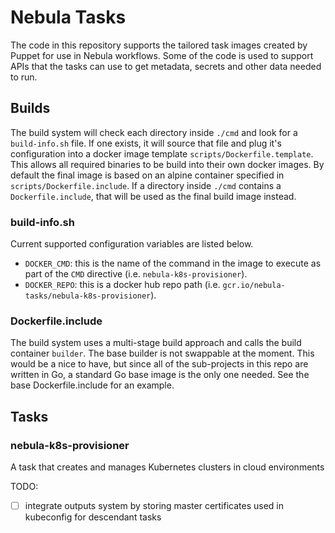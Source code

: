 # Nebula Tasks

The code in this repository supports the tailored task images created by
Puppet for use in Nebula workflows. Some of the code is used to support
APIs that the tasks can use to get metadata, secrets and other data needed
to run.

## Builds

The build system will check each directory inside `./cmd` and look for a
`build-info.sh` file. If one exists, it will source that file and plug it's
configuration into a docker image template `scripts/Dockerfile.template`. This
allows all required binaries to be build into their own docker images. By default
the final image is based on an alpine container specified in `scripts/Dockerfile.include`.
If a directory inside `./cmd` contains a `Dockerfile.include`, that will be used as
the final build image instead.

### build-info.sh

Current supported configuration variables are listed below.

- `DOCKER_CMD`: this is the name of the command in the image to execute as part of the
  `CMD` directive (i.e. `nebula-k8s-provisioner`).
- `DOCKER_REPO`: this is a docker hub repo path (i.e. `gcr.io/nebula-tasks/nebula-k8s-provisioner`).

### Dockerfile.include

The build system uses a multi-stage build approach and calls the build container `builder`.
The base builder is not swappable at the moment. This would be a nice to have, but since
all of the sub-projects in this repo are written in Go, a standard Go base image is the only
one needed. See the base Dockerfile.include for an example.

## Tasks
### nebula-k8s-provisioner

A task that creates and manages Kubernetes clusters in cloud environments

TODO:

- [ ] integrate outputs system by storing master certificates used in kubeconfig for descendant tasks
